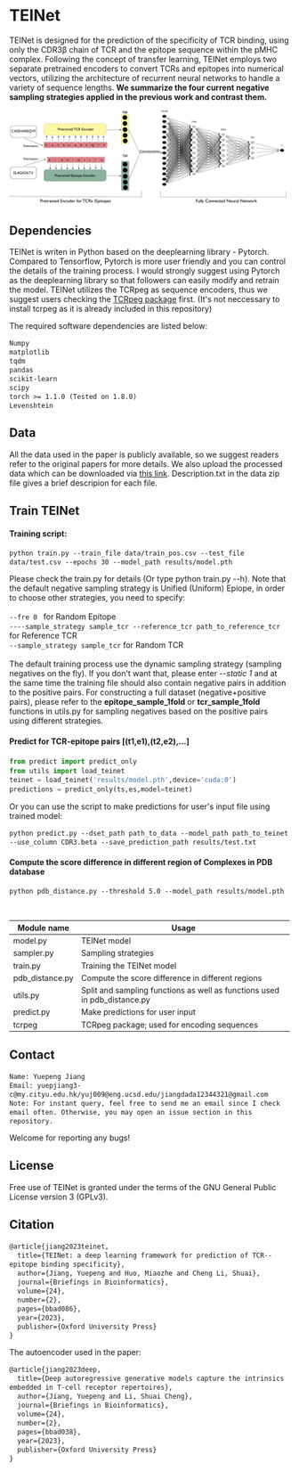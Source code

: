 # TEINet 
TEINet is designed for the prediction of the specificity of TCR binding, using only the CDR3β chain of TCR and the epitope sequence within the pMHC complex. Following the concept of transfer learning, TEINet employs two separate pretrained encoders to convert TCRs and epitopes into numerical vectors, utilizing the architecture of recurrent neural networks to handle a variety of sequence lengths. __We summarize the four current negative sampling strategies applied in the previous work and contrast them.__ <br /> 

<img src="https://github.com/jiangdada1221/tensorflow_in_practice/blob/master/TEINet.jpg" width="800"> <br />

## Dependencies
TEINet is writen in Python based on the deeplearning library - Pytorch. Compared to Tensorflow, Pytorch is more user friendly and you can control the details of the training process. I would strongly suggest using Pytorch as the deeplearning library so that followers can easily modify and retrain the model. TEINet utilizes the TCRpeg as sequence encoders, thus we suggest users checking the [TCRpeg package](https://github.com/jiangdada1221/TCRpeg) first. (It's not neccessary to install tcrpeg as it is already included in this repository) <br />

The required software dependencies are listed below:
 ```
Numpy
matplotlib
tqdm
pandas
scikit-learn
scipy
torch >= 1.1.0 (Tested on 1.8.0)
Levenshtein
 ```

## Data

 All the data used in the paper is publicly available, so we suggest readers refer to the original papers for more details. We also upload the processed data which can be downloaded via [this link](https://drive.google.com/file/d/1ioEkYeIdLMafYgoNER33QrThKHlgZCzZ/view?usp=sharing). Description.txt in the data zip file gives a brief descripion for each file.

## Train TEINet

#### Training script:
```
python train.py --train_file data/train_pos.csv --test_file data/test.csv --epochs 30 --model_path results/model.pth
```
Please check the train.py for details (Or type python train.py --h). Note that the default negative sampling strategy is Unified (Uniform) Epiope, in order to choose other strategies, you need to specify: <br /> <br />
```--fre 0 ``` for Random Epitope <br />
```----sample_strategy sample_tcr --reference_tcr path_to_reference_tcr``` for Reference TCR <br />
```--sample_strategy sample_tcr``` for Random TCR <br /> <br />
The default training process use the dynamic sampling strategy (sampling negatives on the fly). If you don't want that, please enter *--static 1* and at the same time the training file should also contain negative pairs in addition to the positive pairs. For constructing a full dataset (negative+positive pairs), please refer to the __epitope_sample_1fold__ or __tcr_sample_1fold__ functions in utils.py for sampling negatives based on the positive pairs using different strategies.

#### Predict for TCR-epitope pairs [(t1,e1),(t2,e2),...]
```python
from predict import predict_only
from utils import load_teinet
teinet = load_teinet('results/model.pth',device='cuda:0')
predictions = predict_only(ts,es,model=teinet)
```
Or you can use the script to make predictions for user's input file using trained model:
```
python predict.py --dset_path path_to_data --model_path path_to_teinet --use_column CDR3.beta --save_prediction_path results/test.txt
```

#### Compute the score difference in different region of Complexes in PDB database
```
python pdb_distance.py --threshold 5.0 --model_path results/model.pth
```
<br />

| Module name                                    | Usage                                              |    
|------------------------------------------------|----------------------------------------------------|
| model.py                                      | TEINet model                   |
| sampler.py                                    | Sampling strategies  |
| train.py                                    | Training the TEINet model     |
| pdb_distance.py                                       | Compute the score difference in different regions  |
| utils.py                              | Split and sampling functions as well as functions used in pdb_distance.py             |
| predict.py                                       | Make predictions for user input                      |
| tcrpeg                                | TCRpeg package; used for encoding sequences                   |

## Contact
```
Name: Yuepeng Jiang
Email: yuepjiang3-c@my.cityu.edu.hk/yuj009@eng.ucsd.edu/jiangdada12344321@gmail.com
Note: For instant query, feel free to send me an email since I check email often. Otherwise, you may open an issue section in this repository.
```
Welcome for reporting any bugs!

## License

Free use of TEINet is granted under the terms of the GNU General Public License version 3 (GPLv3).

## Citation
```
@article{jiang2023teinet,
  title={TEINet: a deep learning framework for prediction of TCR--epitope binding specificity},
  author={Jiang, Yuepeng and Huo, Miaozhe and Cheng Li, Shuai},
  journal={Briefings in Bioinformatics},
  volume={24},
  number={2},
  pages={bbad086},
  year={2023},
  publisher={Oxford University Press}
}
```
The autoencoder used in the paper:
```
@article{jiang2023deep,
  title={Deep autoregressive generative models capture the intrinsics embedded in T-cell receptor repertoires},
  author={Jiang, Yuepeng and Li, Shuai Cheng},
  journal={Briefings in Bioinformatics},
  volume={24},
  number={2},
  pages={bbad038},
  year={2023},
  publisher={Oxford University Press}
}
```

